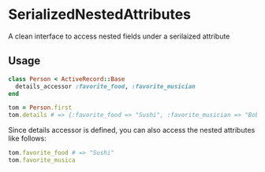 # SerializedNestedAttributes

A clean interface to access nested fields under a serilaized attribute

## Usage
```ruby
class Person < ActiveRecord::Base
  details_accessor :favorite_food, :favorite_musician
end

tom = Person.first
tom.details # => {:favorite_food => "Sushi", :favorite_musician => "Bob Dylan"}
```
Since details accessor is defined, you can also access the nested attributes like follows:

```ruby
tom.favorite_food # => "Sushi"
tom.favorite_musica
```
